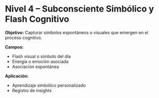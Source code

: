 # Nivel 4 – Subconsciente Simbólico y Flash Cognitivo

**Objetivo:** Capturar símbolos espontáneos o visuales que emergen en el proceso cognitivo.

**Campos:**
- Flash visual o símbolo del día
- Energía o emoción asociada
- Asociación espontánea

**Aplicación:**
- Aprendizaje simbólico personalizado
- Registro de insights
